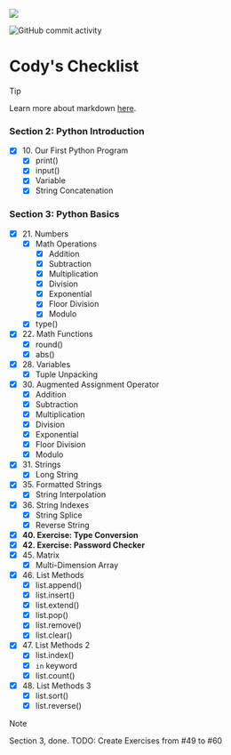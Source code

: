 ![](https://user-images.githubusercontent.com/76246537/218339633-d285c55c-5388-4c30-a38a-06cf3cbaee5d.png)

![GitHub commit activity](https://img.shields.io/github/commit-activity/t/dec0de284/shared-tutotial?authorFilter=dec0de284&color=dec0de)

# Cody's Checklist

> [!TIP]
> Learn more about
> markdown [here](https://docs.github.com/en/get-started/writing-on-github/getting-started-with-writing-and-formatting-on-github/basic-writing-and-formatting-syntax).

### Section 2: Python Introduction

- [x] 10\. Our First Python Program
    - [x] print()
    - [x] input()
    - [x] Variable
    - [x] String Concatenation

### Section 3: Python Basics

- [x] 21\. Numbers
    - [x] Math Operations
        - [x] Addition
        - [x] Subtraction
        - [x] Multiplication
        - [x] Division
        - [x] Exponential
        - [x] Floor Division
        - [x] Modulo
    - [x] type()
- [x] 22\. Math Functions
    - [x] round()
    - [x] abs()
- [x] 28\. Variables
    - [x] Tuple Unpacking
- [x] 30\. Augmented Assignment Operator
    - [x] Addition
    - [x] Subtraction
    - [x] Multiplication
    - [x] Division
    - [x] Exponential
    - [x] Floor Division
    - [x] Modulo
- [x] 31\. Strings
    - [x] Long String
- [x] 35\. Formatted Strings
    - [x] String Interpolation
- [x] 36\. String Indexes
    - [x] String Splice
    - [x] Reverse String
- [x] **40\. Exercise: Type Conversion**
- [x] **42\. Exercise: Password Checker**
- [x] 45\. Matrix
    - [x] Multi-Dimension Array
- [x] 46\. List Methods
    - [x] list.append()
    - [x] list.insert()
    - [x] list.extend()
    - [x] list.pop()
    - [x] list.remove()
    - [x] list.clear()
- [x] 47\. List Methods 2
    - [x] list.index()
    - [x] `in` keyword
    - [x] list.count()
- [x] 48\. List Methods 3
    - [x] list.sort()
    - [x] list.reverse()

> [!NOTE]
> Section 3, done.
> TODO: Create Exercises from #49 to #60
